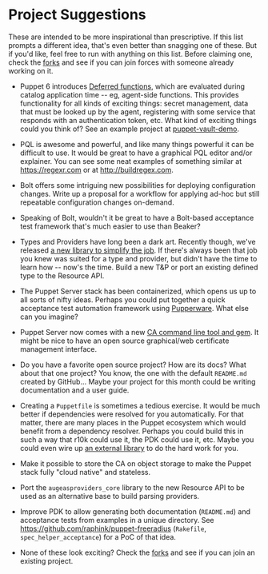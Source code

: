 # Project Suggestions

These are intended to be more inspirational than prescriptive. If this list prompts
a different idea, that's even better than snagging one of these. But if you'd like,
feel free to run with anything on this list. Before claiming one, check the [forks](../../network/members)
and see if you can join forces with someone already working on it.

* Puppet 6 introduces [Deferred functions](https://github.com/puppetlabs/puppet-specifications/blob/master/language/types_values_variables.md#deferrednew),
  which are evaluated during catalog application time -- eg, agent-side functions.
  This provides functionality for all kinds of exciting things: secret management,
  data that must be looked up by the agent, registering with some service that responds
  with an authentication token, etc. What kind of exciting things could you think of?
  See an example project at [puppet-vault-demo](https://github.com/puppetlabs/puppet-vault-demo).

* PQL is awesome and powerful, and like many things powerful it can be difficult to use.
  It would be great to have a graphical PQL editor and/or explainer. You can see some neat
  examples of something similar at https://regexr.com or at http://buildregex.com.

* Bolt offers some intriguing new possibilities for deploying configuration changes.
  Write up a proposal for a workflow for applying ad-hoc but still repeatable
  configuration changes on-demand.

* Speaking of Bolt, wouldn't it be great to have a Bolt-based acceptance test framework
  that's much easier to use than Beaker?

* Types and Providers have long been a dark art. Recently though, we've released 
  [a new library to simplify the job](https://puppet.com/docs/puppet/6.0/create_types_and_providers_resource_api.html).
  If there's always been that job you knew was suited for a type and provider, but didn't
  have the time to learn how -- now's the time. Build a new T&P or port an existing
  defined type to the Resource API.

* The Puppet Server stack has been containerized, which opens us up to all sorts of nifty
  ideas. Perhaps you could put together a quick acceptance test automation framework using
  [Pupperware](https://github.com/puppetlabs/pupperware). What else can you imagine?

* Puppet Server now comes with a new [CA command line tool and gem](https://puppet.com/docs/puppetserver/6.0/release_notes.html).
  It might be nice to have an open source graphical/web certificate management interface.

* Do you have a favorite open source project? How are its docs? What about that one
  project? You know, the one with the default `README.md` created by GitHub... Maybe
  your project for this month could be writing documentation and a user guide.

* Creating a `Puppetfile` is sometimes a tedious exercise. It would be much better if
  dependencies were resolved for you automatically. For that matter, there are many
  places in the Puppet ecosystem which would benefit from a dependency resolver.
  Perhaps you could build this in such a way that r10k could use it, the PDK could
  use it, etc. Maybe you could even wire up [an external library](https://github.com/CocoaPods/Molinillo)
  to do the hard work for you.

* Make it possible to store the CA on object storage to make the Puppet stack
  fully "cloud native" and stateless.

* Port the `augeasproviders_core` library to the new Resource API to be used as
  an alternative base to build parsing providers.

* Improve PDK to allow generating both documentation (`README.md`) and
  acceptance tests from examples in a unique directory.
  See https://github.com/raphink/puppet-freeradius (`Rakefile`, `spec_helper_acceptance`)
  for a PoC of that idea.

* None of these look exciting? Check the [forks](../../network/members) and see if you
  can join an existing project.
